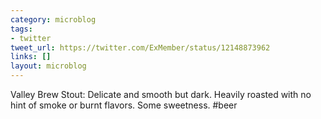 ```yaml
---
category: microblog
tags:
- twitter
tweet_url: https://twitter.com/ExMember/status/12148873962
links: []
layout: microblog
---
```

Valley Brew Stout: Delicate and smooth but dark. Heavily roasted with no hint of smoke or burnt flavors. Some sweetness. #beer
